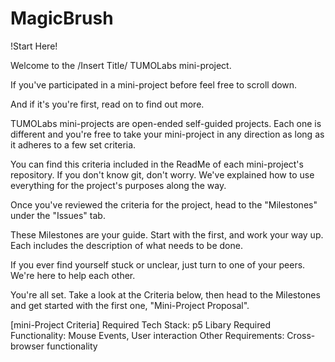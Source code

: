 # MagicBrush
!Start Here!

Welcome to the /Insert Title/ TUMOLabs mini-project.

If you've participated in a mini-project before feel free to scroll down.

And if it's you're first, read on to find out more.


TUMOLabs mini-projects are open-ended self-guided projects. Each one is different and you're free to take your mini-project in any direction as long as it adheres to a few set criteria. 

You can find this criteria included in the ReadMe of each mini-project's repository. If you don't know git, don't worry. We've explained how to use everything for the project's purposes along the way.

Once you've reviewed the criteria for the project, head to the "Milestones" under the "Issues" tab. 

These Milestones are your guide. Start with the first, and work your way up. Each includes the description of what needs to be done. 

If you ever find yourself stuck or unclear, just turn to one of your peers. We're here to help each other.

You're all set. Take a look at the Criteria below, then head to the Milestones and get started with the first one, "Mini-Project Proposal".


[mini-Project Criteria]
Required Tech Stack: p5 Libary
Required Functionality: Mouse Events, User interaction
Other Requirements: Cross-browser functionality
